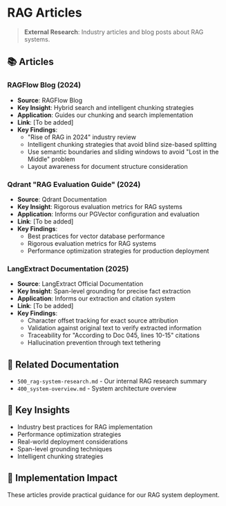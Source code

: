 # RAG Articles

> **External Research**: Industry articles and blog posts about RAG systems.

## 📚 **Articles**

### **RAGFlow Blog (2024)**
- **Source**: RAGFlow Blog
- **Key Insight**: Hybrid search and intelligent chunking strategies
- **Application**: Guides our chunking and search implementation
- **Link**: [To be added]
- **Key Findings**:
  - "Rise of RAG in 2024" industry review
  - Intelligent chunking strategies that avoid blind size-based splitting
  - Use semantic boundaries and sliding windows to avoid "Lost in the Middle" problem
  - Layout awareness for document structure consideration

### **Qdrant "RAG Evaluation Guide" (2024)**
- **Source**: Qdrant Documentation
- **Key Insight**: Rigorous evaluation metrics for RAG systems
- **Application**: Informs our PGVector configuration and evaluation
- **Link**: [To be added]
- **Key Findings**:
  - Best practices for vector database performance
  - Rigorous evaluation metrics for RAG systems
  - Performance optimization strategies for production deployment

### **LangExtract Documentation (2025)**
- **Source**: LangExtract Official Documentation
- **Key Insight**: Span-level grounding for precise fact extraction
- **Application**: Informs our extraction and citation system
- **Link**: [To be added]
- **Key Findings**:
  - Character offset tracking for exact source attribution
  - Validation against original text to verify extracted information
  - Traceability for "According to Doc 045, lines 10-15" citations
  - Hallucination prevention through text tethering

## 🔗 **Related Documentation**
- `500_rag-system-research.md` - Our internal RAG research summary
- `400_system-overview.md` - System architecture overview

## 📖 **Key Insights**
- Industry best practices for RAG implementation
- Performance optimization strategies
- Real-world deployment considerations
- Span-level grounding techniques
- Intelligent chunking strategies

## 🎯 **Implementation Impact**
These articles provide practical guidance for our RAG system deployment.
